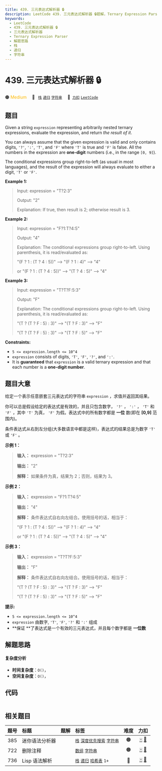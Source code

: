 ```yaml
---
title: 439. 三元表达式解析器 🔒
description: LeetCode 439. 三元表达式解析器 🔒题解，Ternary Expression Parser，包含解题思路、复杂度分析以及完整的 JavaScript 代码实现。
keywords:
  - LeetCode
  - 439. 三元表达式解析器 🔒
  - 三元表达式解析器
  - Ternary Expression Parser
  - 解题思路
  - 栈
  - 递归
  - 字符串
---
```


# 439. 三元表达式解析器 🔒

🟠 <font color=#ffb800>Medium</font>&emsp; 🔖&ensp; [`栈`](/tag/stack.md) [`递归`](/tag/recursion.md) [`字符串`](/tag/string.md)&emsp; 🔗&ensp;[`力扣`](https://leetcode.cn/problems/ternary-expression-parser) [`LeetCode`](https://leetcode.com/problems/ternary-expression-parser)

## 题目

Given a string `expression` representing arbitrarily nested ternary
expressions, evaluate the expression, and return _the result of it_.

You can always assume that the given expression is valid and only contains
digits, `'?'`, `':'`, `'T'`, and `'F'` where `'T'` is true and `'F'` is false.
All the numbers in the expression are **one-digit** numbers (i.e., in the
range `[0, 9]`).

The conditional expressions group right-to-left (as usual in most languages),
and the result of the expression will always evaluate to either a digit, `'T'`
or `'F'`.



**Example 1:**

> Input: expression = "T?2:3"
> 
> Output: "2"
> 
> Explanation: If true, then result is 2; otherwise result is 3.

**Example 2:**

> Input: expression = "F?1:T?4:5"
> 
> Output: "4"
> 
> Explanation: The conditional expressions group right-to-left. Using parenthesis, it is read/evaluated as:
> 
> "(F ? 1 : (T ? 4 : 5))" --> "(F ? 1 : 4)" --> "4"
> 
> or "(F ? 1 : (T ? 4 : 5))" --> "(T ? 4 : 5)" --> "4"

**Example 3:**

> Input: expression = "T?T?F:5:3"
> 
> Output: "F"
> 
> Explanation: The conditional expressions group right-to-left. Using parenthesis, it is read/evaluated as:
> 
> "(T ? (T ? F : 5) : 3)" --> "(T ? F : 3)" --> "F"
> 
> "(T ? (T ? F : 5) : 3)" --> "(T ? F : 5)" --> "F"

**Constraints:**

  * `5 <= expression.length <= 10^4`
  * `expression` consists of digits, `'T'`, `'F'`, `'?'`, and `':'`.
  * It is **guaranteed** that `expression` is a valid ternary expression and that each number is a **one-digit number**.


## 题目大意

给定一个表示任意嵌套三元表达式的字符串 `expression` ，求值并返回其结果。

你可以总是假设给定的表达式是有效的，并且只包含数字， `'?'` ，  `':'` ，  `'T'` 和 `'F'` ，其中 `'T'` 为真， `'F'`
为假。表达式中的所有数字都是 **一位** 数(即在 **[0,9]** 范围内)。

条件表达式从右到左分组(大多数语言中都是这样)，表达式的结果总是为数字 `'T'` 或 `'F'` 。



**示例 1：**

> 
> 
> 
> 
> 
> **输入：** expression = "T?2:3"
> 
> **输出：** "2"
> 
> **解释：** 如果条件为真，结果为 2；否则，结果为 3。
> 
> 

**示例 2：**

> 
> 
> 
> 
> 
> **输入：** expression = "F?1:T?4:5"
> 
> **输出：** "4"
> 
> **解释：** 条件表达式自右向左结合。使用括号的话，相当于：
> 
>  "(F ? 1 : (T ? 4 : 5))" --> "(F ? 1 : 4)" --> "4"
> 
> or "(F ? 1 : (T ? 4 : 5))" --> "(T ? 4 : 5)" --> "4"
> 
> 

**示例 3：**

> 
> 
> 
> 
> 
> **输入：** expression = "T?T?F:5:3"
> 
> **输出：** "F"
> 
> **解释：** 条件表达式自右向左结合。使用括号的话，相当于：
> 
> "(T ? (T ? F : 5) : 3)" --> "(T ? F : 3)" --> "F"
> 
> "(T ? (T ? F : 5) : 3)" --> "(T ? F : 5)" --> "F"



**提示:**

  * `5 <= expression.length <= 10^4`
  * `expression` 由数字, `'T'`, `'F'`, `'?'` 和 `':'` 组成
  * **保证  **了表达式是一个有效的三元表达式，并且每个数字都是 **一位数**  


## 解题思路

#### 复杂度分析

- **时间复杂度**：`O()`，
- **空间复杂度**：`O()`，

## 代码

```javascript

```

## 相关题目

<!-- prettier-ignore -->
| 题号 | 标题 | 题解 | 标签 | 难度 | 力扣 |
| :------: | :------ | :------: | :------ | :------: | :------: |
| 385 | 迷你语法分析器 |  |  [`栈`](/tag/stack.md) [`深度优先搜索`](/tag/depth-first-search.md) [`字符串`](/tag/string.md) | 🟠 | [🀄️](https://leetcode.cn/problems/mini-parser) [🔗](https://leetcode.com/problems/mini-parser) |
| 722 | 删除注释 |  |  [`数组`](/tag/array.md) [`字符串`](/tag/string.md) | 🟠 | [🀄️](https://leetcode.cn/problems/remove-comments) [🔗](https://leetcode.com/problems/remove-comments) |
| 736 | Lisp 语法解析 |  |  [`栈`](/tag/stack.md) [`递归`](/tag/recursion.md) [`哈希表`](/tag/hash-table.md) `1+` | 🔴 | [🀄️](https://leetcode.cn/problems/parse-lisp-expression) [🔗](https://leetcode.com/problems/parse-lisp-expression) |